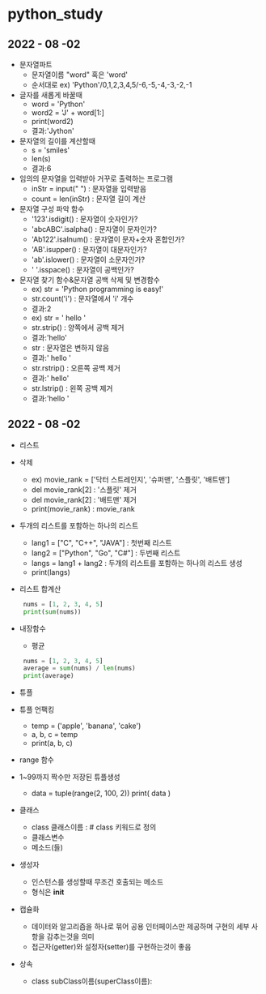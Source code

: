 # python_study

## 2022 - 08 -02

- 문자열파트
  - 문자열이름 "word" 혹은 'word'
  - 순서대로 ex) 'Python'/0,1,2,3,4,5/-6,-5,-4,-3,-2,-1 
- 글자를 새롭게 바꿀때 
  - word = 'Python'
  - word2 = 'J' + word[1:]
  - print(word2)
  - 결과:'Jython'
- 문자열의 길이를 계산할때
  - s = 'smiles'
  - len(s)
  - 결과:6
- 임의의 문자열을 입력받아 거꾸로 출력하는 프로그램
  - inStr = input(" ") : 문자열을 입력받음
  - count = len(inStr) : 문자열 길이 계산
- 문자열 구성 파악 함수
  - '123'.isdigit() : 문자열이 숫자인가?
  - 'abcABC'.isalpha() : 문자열이 문자인가?
  - 'Ab122'.isalnum() : 문자열이 문자+숫자 혼합인가?
  - 'AB'.isupper() : 문자열이 대문자인가?
  - 'ab'.islower() : 문자열이 소문자인가?
  - ' '.isspace() : 문자열이 공백인가?
- 문자열 찾기 함수&문자열 공백 삭제 및 변경함수
  - ex) str = 'Python programming is easy!'
  - str.count('i') : 문자열에서 'i' 개수
  - 결과:2
  - ex) str = ' hello '
  - str.strip() : 양쪽에서 공백 제거
  - 결과:'hello'
  - str : 문자열은 변하지 않음
  - 결과:' hello '
  - str.rstrip() : 오른쪽 공백 제거
  - 결과:' hello'
  - str.lstrip() : 왼쪽 공백 제거
  - 결과:'hello '

## 2022 - 08 -02

- 리스트
- 삭제
  - ex) movie_rank = ['닥터 스트레인지', '슈퍼맨', '스플릿', '배트맨']
  - del movie_rank[2] : '스플릿' 제거
  - del movie_rank[2] : '배트맨' 제거
  - print(movie_rank) : movie_rank 
- 두개의 리스트를 포함하는 하나의 리스트
  - lang1 = ["C", "C++", "JAVA"] : 첫번째 리스트
  - lang2 = ["Python", "Go", "C#"] : 두번째 리스트
  - langs = lang1 + lang2 : 두개의 리스트를 포함하는 하나의 리스트 생성
  - print(langs)
- 리스트 합계산
   ```python
    nums = [1, 2, 3, 4, 5]
    print(sum(nums))
    ```
- 내장함수
   - 평균
   ```python
    nums = [1, 2, 3, 4, 5]
    average = sum(nums) / len(nums)
    print(average)
   ```
- 튜플

- 튜플 언팩킹
  - temp = ('apple', 'banana', 'cake')
  - a, b, c = temp
  - print(a, b, c)
- range 함수
  
- 1~99까지 짝수만 저장된 튜플생성
  - data = tuple(range(2, 100, 2))
  print( data )
- 클래스
  - class 클래스이름 : # class 키워드로 정의
  - 클래스변수
  - 메소드(들)
- 생성자
  - 인스턴스를 생성할때 무조건 호출되는 메소드
  - 형식은 __init__
- 캡슐화
  - 데이터와 알고리즘을 하나로 묶어 공용 인터페이스만 제공하며 구현의 세부 사항을 감추는것을 의미
  - 접근자(getter)와 설정자(setter)를 구현하는것이 좋음
- 상속
  - class subClass이름(superClass이름):
